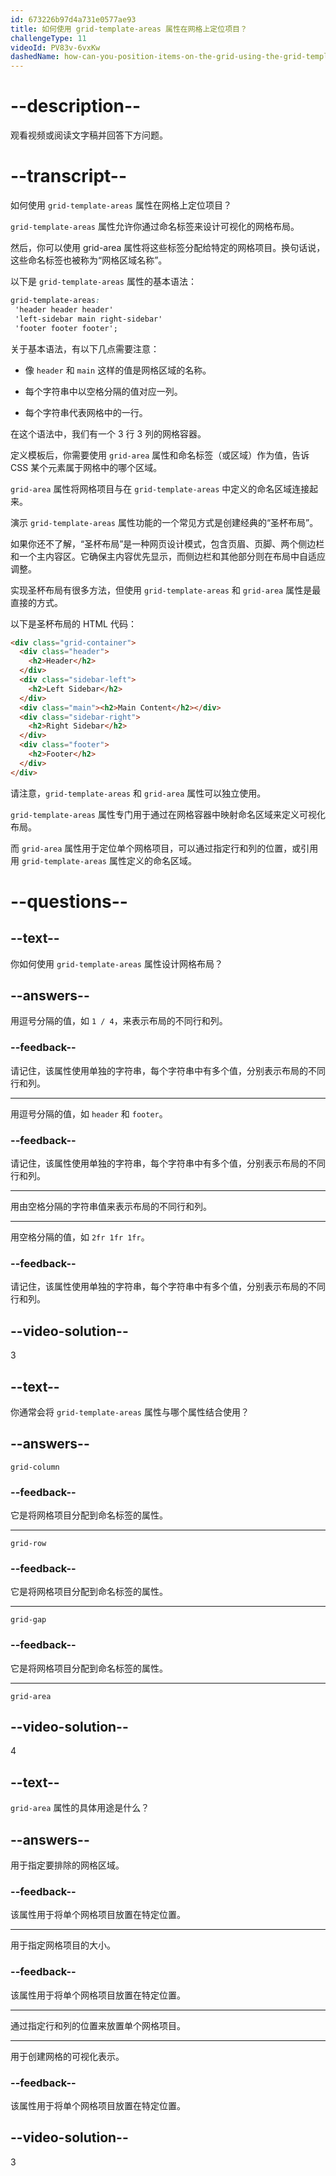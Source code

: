 ```yaml
---
id: 673226b97d4a731e0577ae93
title: 如何使用 grid-template-areas 属性在网格上定位项目？
challengeType: 11
videoId: PV83v-6vxKw
dashedName: how-can-you-position-items-on-the-grid-using-the-grid-template-areas-property
---
```


# --description--

观看视频或阅读文字稿并回答下方问题。

# --transcript--

如何使用 `grid-template-areas` 属性在网格上定位项目？

`grid-template-areas` 属性允许你通过命名标签来设计可视化的网格布局。

然后，你可以使用 grid-area 属性将这些标签分配给特定的网格项目。换句话说，这些命名标签也被称为“网格区域名称”。

以下是 `grid-template-areas` 属性的基本语法：

```css
grid-template-areas:
 'header header header'
 'left-sidebar main right-sidebar'
 'footer footer footer';
```

关于基本语法，有以下几点需要注意：

- 像 `header` 和 `main` 这样的值是网格区域的名称。

- 每个字符串中以空格分隔的值对应一列。

- 每个字符串代表网格中的一行。

在这个语法中，我们有一个 3 行 3 列的网格容器。

定义模板后，你需要使用 `grid-area` 属性和命名标签（或区域）作为值，告诉 CSS 某个元素属于网格中的哪个区域。

`grid-area` 属性将网格项目与在 `grid-template-areas` 中定义的命名区域连接起来。

演示 `grid-template-areas` 属性功能的一个常见方式是创建经典的“圣杯布局”。

如果你还不了解，“圣杯布局”是一种网页设计模式，包含页眉、页脚、两个侧边栏和一个主内容区。它确保主内容优先显示，而侧边栏和其他部分则在布局中自适应调整。

实现圣杯布局有很多方法，但使用 `grid-template-areas` 和 `grid-area` 属性是最直接的方式。

以下是圣杯布局的 HTML 代码：

```html
<div class="grid-container">
  <div class="header">
    <h2>Header</h2>
  </div>
  <div class="sidebar-left">
    <h2>Left Sidebar</h2>
  </div>
  <div class="main"><h2>Main Content</h2></div>
  <div class="sidebar-right">
    <h2>Right Sidebar</h2>
  </div>
  <div class="footer">
    <h2>Footer</h2>
  </div>
</div>
```

请注意，`grid-template-areas` 和 `grid-area` 属性可以独立使用。

`grid-template-areas` 属性专门用于通过在网格容器中映射命名区域来定义可视化布局。

而 `grid-area` 属性用于定位单个网格项目，可以通过指定行和列的位置，或引用用 `grid-template-areas` 属性定义的命名区域。

# --questions--

## --text--

你如何使用 `grid-template-areas` 属性设计网格布局？

## --answers--

用逗号分隔的值，如 `1 / 4`，来表示布局的不同行和列。

### --feedback--

请记住，该属性使用单独的字符串，每个字符串中有多个值，分别表示布局的不同行和列。

---

用逗号分隔的值，如 `header` 和 `footer`。

### --feedback--

请记住，该属性使用单独的字符串，每个字符串中有多个值，分别表示布局的不同行和列。

---

用由空格分隔的字符串值来表示布局的不同行和列。

---

用空格分隔的值，如 `2fr 1fr 1fr`。

### --feedback--

请记住，该属性使用单独的字符串，每个字符串中有多个值，分别表示布局的不同行和列。

## --video-solution--

3

## --text--

你通常会将 `grid-template-areas` 属性与哪个属性结合使用？

## --answers--

`grid-column`

### --feedback--

它是将网格项目分配到命名标签的属性。

---

`grid-row`

### --feedback--

它是将网格项目分配到命名标签的属性。

---

`grid-gap`

### --feedback--

它是将网格项目分配到命名标签的属性。

---

`grid-area`

## --video-solution--

4

## --text--

`grid-area` 属性的具体用途是什么？

## --answers--

用于指定要排除的网格区域。

### --feedback--

该属性用于将单个网格项目放置在特定位置。

---

用于指定网格项目的大小。

### --feedback--

该属性用于将单个网格项目放置在特定位置。

---

通过指定行和列的位置来放置单个网格项目。

---

用于创建网格的可视化表示。

### --feedback--

该属性用于将单个网格项目放置在特定位置。

## --video-solution--

3

